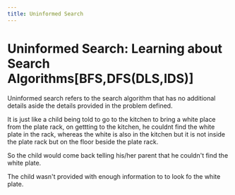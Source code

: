 ```yaml
---
title: Uninformed Search
---
```


# Uninformed Search: Learning about Search Algorithms[BFS,DFS(DLS,IDS)]

Uninformed search refers to the search algorithm that has no additional details aside the details provided in the problem defined.

It is just like a child being told to go to the kitchen to bring a white place from the plate rack, on gettting to the kitchen, he couldnt find the white plate in the rack, whereas the white is also in the kitchen but it is not inside the plate rack but on the floor beside the plate rack.

So the child would come back telling his/her parent that he couldn't find the white plate.

The child wasn't provided with enough information to to look fo the white plate.